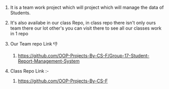 1) It is a team work project which will project which will
manage the data of Students.

2) It's also availabe in our class Repo, in class repo there
isn't only ours team there our lot other's you can visit
there to see all our classes work in 1 repo

3) Our Team repo Link 👎
   1) https://github.com/OOP-Projects-By-CS-F/Group-17-Student-Report-Management-System
    
5) Class Repo Link :-
   1) https://github.com/OOP-Projects-By-CS-F
   
